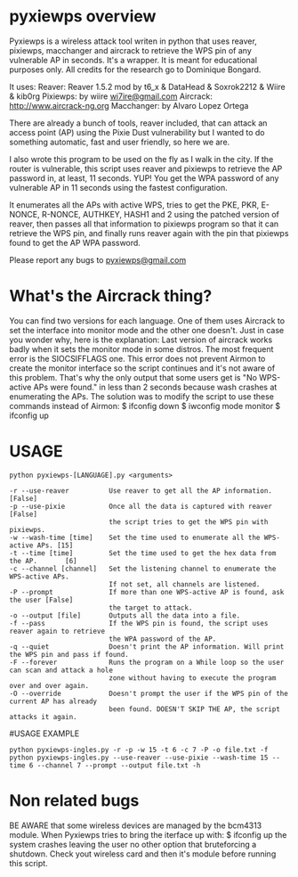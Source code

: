 # pyxiewps overview

Pyxiewps is a wireless attack tool writen in python that uses reaver, pixiewps, macchanger and aircrack to retrieve the WPS pin of any vulnerable AP in seconds.
It's a wrapper.
It is meant for educational purposes only. All credits for the research go to Dominique Bongard.

It uses:
  Reaver: Reaver 1.5.2 mod by t6_x & DataHead & Soxrok2212 & Wiire & kib0rg
  Pixiewps: by wiire <wi7ire@gmail.com>
  Aircrack: http://www.aircrack-ng.org
  Macchanger: by Alvaro Lopez Ortega

There are already a bunch of tools, reaver included, that can attack an access point (AP) using the Pixie Dust vulnerability but I wanted to do something automatic, fast and user friendly, so here we are.

I also wrote this program to be used on the fly as I walk in the city. If the router is vulnerable, this script uses reaver and pixiewps to retrieve the AP password in, at least, 11 seconds. YUP! You get the WPA password of any vulnerable AP in 11 seconds using the fastest configuration.

It enumerates all the APs with active WPS, tries to get the PKE, PKR, E-NONCE, R-NONCE, AUTHKEY, HASH1 and 2 using the patched version of reaver, then passes all that information to pixiewps program so that it can retrieve the WPS pin, and finally runs reaver again with the pin that pixiewps found to get the AP WPA password.

Please report any bugs to pyxiewps@gmail.com

# What's the Aircrack thing?

You can find two versions for each language. One of them uses Aircrack to set the interface into monitor mode and the other one doesn't. Just in case you wonder why, here is the explanation: Last version of aircrack works badly when it sets the monitor mode in some distros. The most frequent error is the SIOCSIFFLAGS one. This error does not prevent Airmon to create the monitor interface so the script continues and it's not aware of this problem. That's why the only output that some users get is "No WPS-active APs were found." in less than 2 seconds because wash crashes at enumerating the APs.
The solution was to modify the script to use these commands instead of Airmon:
	$ ifconfig <interface> down
	$ iwconfig <interface> mode monitor
	$ ifconfig <interface> up

# USAGE
  	python pyxiewps-[LANGUAGE].py <arguments>
  	
	-r --use-reaver          Use reaver to get all the AP information.              [False]
	-p --use-pixie           Once all the data is captured with reaver              [False]
	                         the script tries to get the WPS pin with pixiewps.
	-w --wash-time [time]    Set the time used to enumerate all the WPS-active APs. [15]
	-t --time [time]         Set the time used to get the hex data from the AP.       [6]
	-c --channel [channel]   Set the listening channel to enumerate the WPS-active APs.
	                         If not set, all channels are listened.
	-P --prompt              If more than one WPS-active AP is found, ask the user [False]
	                         the target to attack.
	-o --output [file]       Outputs all the data into a file.
	-f --pass                If the WPS pin is found, the script uses reaver again to retrieve
	                         the WPA password of the AP.
	-q --quiet               Doesn't print the AP information. Will print the WPS pin and pass if found.
	-F --forever             Runs the program on a While loop so the user can scan and attack a hole
	                         zone without having to execute the program over and over again.
	-O --override            Doesn't prompt the user if the WPS pin of the current AP has already
	                         been found. DOESN'T SKIP THE AP, the script attacks it again.
	                         
#USAGE EXAMPLE

	python pyxiewps-ingles.py -r -p -w 15 -t 6 -c 7 -P -o file.txt -f
	python pyxiewps-ingles.py --use-reaver --use-pixie --wash-time 15 --time 6 --channel 7 --prompt --output file.txt -h

# Non related bugs

BE AWARE that some wireless devices are managed by the bcm4313 module. When Pyxiewps tries to bring the iterface up with:
	$ ifconfig <interface> up
the system crashes leaving the user no other option that bruteforcing a shutdown.
Check yout wireless card and then it's module before running this script.
